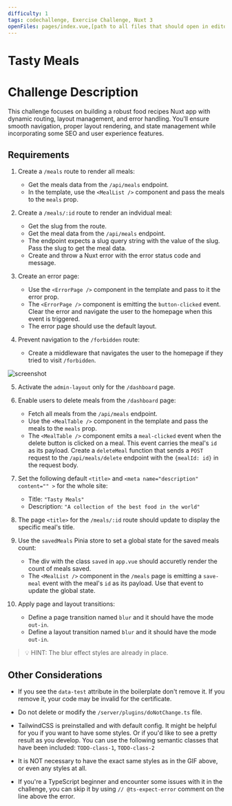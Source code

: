 ```yaml
---
difficulty: 1
tags: codechallenge, Exercise Challenge, Nuxt 3
openFiles: pages/index.vue,[path to all files that should open in editor by default during exam]
---
```


# Tasty Meals

# Challenge Description

This challenge focuses on building a robust food recipes Nuxt app with dynamic routing, layout management, and error handling. You'll ensure smooth navigation, proper layout rendering, and state management while incorporating some SEO and user experience features.

## Requirements

1. Create a `/meals` route to render all meals:

   - Get the meals data from the `/api/meals` endpoint.
   - In the template, use the `<MealList />` component and pass the meals to the `meals` prop.

2. Create a `/meals/:id` route to render an indvidual meal:

   - Get the slug from the route.
   - Get the meal data from the `/api/meals` endpoint.
   - The endpoint expects a slug query string with the value of the slug. Pass the slug to get the meal data.
   - Create and throw a Nuxt error with the error status code and message.

3. Create an error page:

   - Use the `<ErrorPage />` component in the template and pass to it the error prop.
   - The `<ErrorPage />` component is emitting the `button-clicked` event. Clear the error and navigate the user to the homepage when this event is triggered.
   - The error page should use the default layout.

4. Prevent navigation to the `/forbidden` route:

   - Create a middleware that navigates the user to the homepage if they tried to visit `/forbidden`.

![screenshot](https://github.com/user-attachments/assets/86561305-8f9f-4934-9d31-bd87710dc438)

5. Activate the `admin-layout` only for the `/dashboard` page.

6. Enable users to delete meals from the `/dashboard` page:

   - Fetch all meals from the `/api/meals` endpoint.
   - Use the `<MealTable />` component in the template and pass the meals to the `meals` prop.
   - The `<MealTable />` component emits a `meal-clicked` event when the delete button is clicked on a meal. This event carries the meal's `id` as its payload. Create a `deleteMeal` function that sends a `POST` request to the `/api/meals/delete` endpoint with the `{mealId: id}` in the request body.

7. Set the following default `<title>` and `<meta name="description" content="" >` for the whole site:

   - Title: `"Tasty Meals"`
   - Description: `"A collection of the best food in the world"`

8. The page `<title>` for the `/meals/:id` route should update to display the specific meal's title.

9. Use the `savedMeals` Pinia store to set a global state for the saved meals count:

   - The div with the class `saved` in `app.vue` should accuretly render the count of meals saved.
   - The `<MealList />` component in the `/meals` page is emitting a `save-meal` event with the meal's `id` as its payload. Use that event to update the global state.

10. Apply page and layout transitions:
    - Define a page transition named `blur` and it should have the mode `out-in`.
    - Define a layout transition named `blur` and it should have the mode `out-in`.

> 💡 HINT: The blur effect styles are already in place.

## Other Considerations

- If you see the `data-test` attribute in the boilerplate don't remove it. If you remove it, your code may be invalid for the certificate.
  
- Do not delete or modify the `/server/plugins/doNotChange.ts` file.

- TailwindCSS is preinstalled and with default config. It might be helpful for you if you want to have some styles. Or if you'd like to see a pretty result as you develop. You can use the following semantic classes that have been included: `TODO-class-1`, `TODO-class-2`

- It is NOT necessary to have the exact same styles as in the GIF above, or even any styles at all.

- If you're a TypeScript beginner and encounter some issues with it in the challenge, you can skip it by using `// @ts-expect-error` comment on the line above the error.
